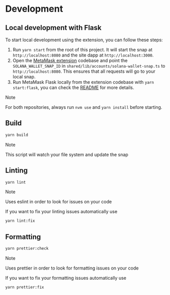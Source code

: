 # Development

## Local development with Flask

To start local development using the extension, you can follow these steps:

1. Run `yarn start` from the root of this project. It will start the snap at `http://localhost:8080` and the site dapp at `http://localhost:3000`.
2. Open the [MetaMask extension](https://github.com/MetaMask/metamask-extension) codebase and point the `SOLANA_WALLET_SNAP_ID` in `shared/lib/accounts/solana-wallet-snap.ts` to `http://localhost:8080`. This ensures that all requests will go to your local snap.
3. Run MetaMask Flask locally from the extension codebase with `yarn start:flask`, you can check the [README](https://github.com/MetaMask/metamask-extension?tab=readme-ov-file#building-on-your-local-machine) for more details.

> [!NOTE]  
> For both repositories, always run `nvm use` and `yarn install` before starting.

## Build

```bash
yarn build
```

> [!NOTE]  
> This script will watch your file system and update the snap

## Linting

```bash
yarn lint
```

> [!NOTE]  
> Uses eslint in order to look for issues on your code

If you want to fix your linting issues automatically use

```bash
yarn lint:fix
```

## Formatting

```bash
yarn prettier:check
```

> [!NOTE]  
> Uses prettier in order to look for formatting issues on your code

If you want to fix your formatting issues automatically use

```bash
yarn prettier:fix
```
